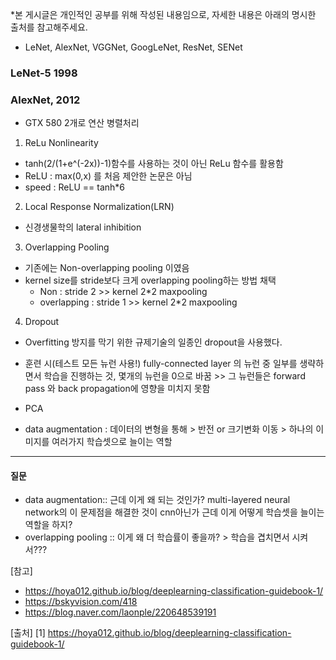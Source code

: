 *본 게시글은 개인적인 공부를 위해 작성된 내용임으로, 자세한 내용은 아래의 명시한 출처를 참고해주세요.
- LeNet, AlexNet, VGGNet, GoogLeNet, ResNet, SENet 
### LeNet-5 1998


### AlexNet, 2012
- GTX 580 2개로 연산 병렬처리


1. ReLu Nonlinearity
- tanh(2/(1+e^(-2x))-1)함수를 사용하는 것이 아닌 ReLu 함수를 활용함 
- ReLU : max(0,x) 를 처음 제안한 논문은 아님 
- speed : ReLU == tanh*6

2. Local Response Normalization(LRN)
- 신경생물학의 lateral inhibition

3. Overlapping Pooling
- 기존에는 Non-overlapping pooling 이였음
- kernel size를 stride보다 크게 overlapping pooling하는 방법 채택
  + Non : stride 2 >> kernel 2*2 maxpooling
  + overlapping : stride 1 >> kernel 2*2 maxpooling 
 
4. Dropout
- Overfitting 방지를 막기 위한 규제기술의 일종인 dropout을 사용했다. 
- 훈련 시(테스트 모든 뉴런 사용!) fully-connected layer 의 뉴런 중 일부를 생략하면서 학습을 진행하는 것, 몇개의 뉴런을 0으로 바꿈 >> 그 뉴런들은 forward pass 와 back propagation에 영향을 미치지 못함

- PCA
- data augmentation : 데이터의 변형을 통해 > 반전 or 크기변화 이동 > 하나의 이미지를 여러가지 학습셋으로 늘이는 역할 





-------------------------
#### 질문
- data augmentation:: 근데 이게 왜 되는 것인가? multi-layered neural network의 이 문제점을 해결한 것이 cnn아닌가 근데 이게 어떻게 학습셋을 늘이는 역할을 하지?
- overlapping pooling :: 이게 왜 더 학습률이 좋을까? > 학습을 겹치면서 시켜서???



[참고]
- https://hoya012.github.io/blog/deeplearning-classification-guidebook-1/
- https://bskyvision.com/418
- https://blog.naver.com/laonple/220648539191






[출처]
[1] https://hoya012.github.io/blog/deeplearning-classification-guidebook-1/


